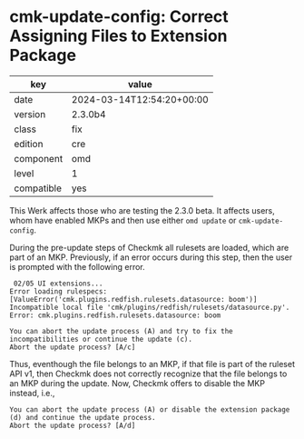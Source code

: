 [//]: # (werk v2)
# cmk-update-config: Correct Assigning Files to Extension Package

key        | value
---------- | ---
date       | 2024-03-14T12:54:20+00:00
version    | 2.3.0b4
class      | fix
edition    | cre
component  | omd
level      | 1
compatible | yes

This Werk affects those who are testing the 2.3.0 beta. It affects users, whom have enabled MKPs and
then use either `omd update` or `cmk-update-config`.

During the pre-update steps of Checkmk all rulesets are loaded, which are part of an MKP.
Previously, if an error occurs during this step, then the user is prompted with the following error.
```
 02/05 UI extensions...
Error loading rulespecs:
[ValueError('cmk.plugins.redfish.rulesets.datasource: boom')]
Incompatible local file 'cmk/plugins/redfish/rulesets/datasource.py'.
Error: cmk.plugins.redfish.rulesets.datasource: boom

You can abort the update process (A) and try to fix the incompatibilities or continue the update (c).
Abort the update process? [A/c] 
```
Thus, eventhough the file belongs to an MKP, if that file is part of the ruleset API v1, then
Checkmk does not correctly recognize that the file belongs to an MKP during the update. Now, Checkmk
offers to disable the MKP instead, i.e.,
```
You can abort the update process (A) or disable the extension package (d) and continue the update process.
Abort the update process? [A/d] 
```
